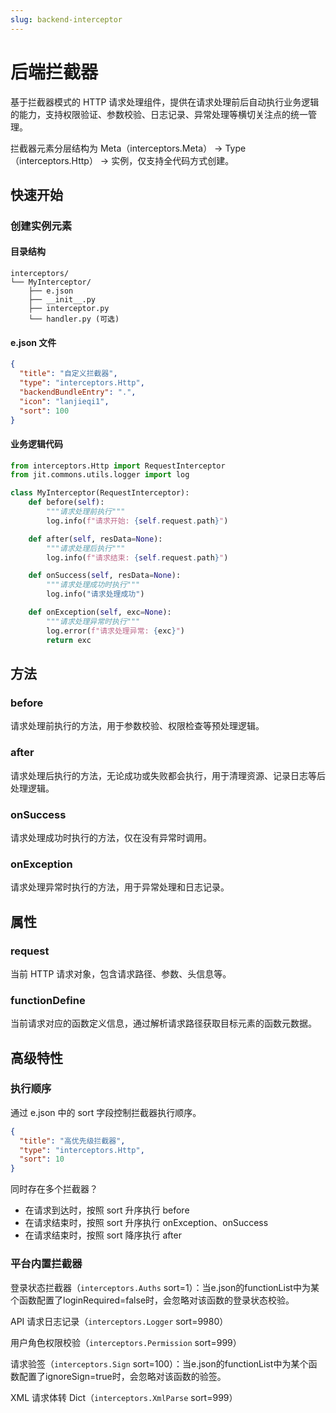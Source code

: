 ```yaml
---
slug: backend-interceptor
---
```

# 后端拦截器
基于拦截器模式的 HTTP 请求处理组件，提供在请求处理前后自动执行业务逻辑的能力，支持权限验证、参数校验、日志记录、异常处理等横切关注点的统一管理。

拦截器元素分层结构为 Meta（interceptors.Meta） → Type（interceptors.Http） → 实例，仅支持全代码方式创建。

## 快速开始
### 创建实例元素
#### 目录结构
```text title="推荐后端拦截器元素目录结构"
interceptors/
└── MyInterceptor/
    ├── e.json
    ├── __init__.py
    ├── interceptor.py
    └── handler.py (可选)
```

#### e.json 文件
```json title="后端拦截器 e.json 示例"
{
  "title": "自定义拦截器",
  "type": "interceptors.Http",
  "backendBundleEntry": ".",
  "icon": "lanjieqi1",
  "sort": 100
}
```

#### 业务逻辑代码
```python title="interceptor.py 实现"
from interceptors.Http import RequestInterceptor
from jit.commons.utils.logger import log

class MyInterceptor(RequestInterceptor):
    def before(self):
        """请求处理前执行"""
        log.info(f"请求开始: {self.request.path}")

    def after(self, resData=None):
        """请求处理后执行"""
        log.info(f"请求结束: {self.request.path}")

    def onSuccess(self, resData=None):
        """请求处理成功时执行"""
        log.info("请求处理成功")

    def onException(self, exc=None):
        """请求处理异常时执行"""
        log.error(f"请求处理异常: {exc}")
        return exc
```

## 方法
### before
请求处理前执行的方法，用于参数校验、权限检查等预处理逻辑。

### after
请求处理后执行的方法，无论成功或失败都会执行，用于清理资源、记录日志等后处理逻辑。

### onSuccess
请求处理成功时执行的方法，仅在没有异常时调用。

### onException
请求处理异常时执行的方法，用于异常处理和日志记录。

## 属性
### request
当前 HTTP 请求对象，包含请求路径、参数、头信息等。

### functionDefine
当前请求对应的函数定义信息，通过解析请求路径获取目标元素的函数元数据。

## 高级特性
### 执行顺序
通过 e.json 中的 sort 字段控制拦截器执行顺序。

```json title="设置执行顺序"
{
  "title": "高优先级拦截器",
  "type": "interceptors.Http",
  "sort": 10
}
```

同时存在多个拦截器？
- 在请求到达时，按照 sort 升序执行 before
- 在请求结束时，按照 sort 升序执行 onException、onSuccess
- 在请求结束时，按照 sort 降序执行 after

### 平台内置拦截器
登录状态拦截器（`interceptors.Auths` sort=1）：当e.json的functionList中为某个函数配置了loginRequired=false时，会忽略对该函数的登录状态校验。

API 请求日志记录（`interceptors.Logger` sort=9980）

用户角色权限校验（`interceptors.Permission` sort=999）

请求验签（`interceptors.Sign` sort=100）：当e.json的functionList中为某个函数配置了ignoreSign=true时，会忽略对该函数的验签。

XML 请求体转 Dict（`interceptors.XmlParse` sort=999）



